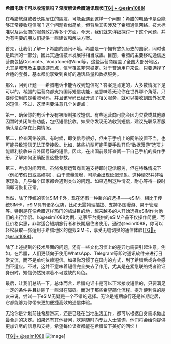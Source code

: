 **希腊电话卡可以收短信吗？深度解读希腊通讯现状[[TG💪+ @esim1088](https://t.me/s/esim1088)]**

在希腊旅游或者长期居住的朋友，可能会遇到这样一个问题：希腊的电话卡是否能够正常接收短信呢？这个问题看似简单，但背后其实涉及了希腊通信网络、技术标准以及运营商的服务政策等多个方面。今天，我们就来详细探讨一下这个问题，并为有需要的朋友们提供一些建议和解决方案。

首先，让我们了解一下希腊的通讯环境。希腊是一个拥有悠久历史的国家，同时也是欧洲的一部分，因此其通信技术发展得相当成熟。目前，希腊的主要移动通信运营商包括Cosmote、Vodafone和Wind等。这些运营商覆盖了全国大部分地区，尤其是城市及主要旅游景点，信号覆盖非常稳定。对于普通用户来说，只要选择了合适的套餐，基本都能享受到良好的通话质量和数据服务。

那么，回到正题——希腊电话卡能否收到短信呢？答案是肯定的，大多数情况下是可以的。希腊的运营商都支持国际短信功能，这意味着无论你在世界哪个角落，只要你使用的是希腊号码，并且该号码已经开通了相关服务，就可以接收到国外发来的短信。不过，这里需要注意几个关键点：

第一，确保你的电话卡没有被限制接收短信。有些运营商可能会因为欠费或其他原因暂时关闭某些功能，包括短信接收。如果你发现无法收到短信，建议先联系客服确认是否存在此类情况。

第二，检查网络设置。有时候，即使信号很好，但由于手机上的网络设置不当，也可能导致短信无法正常接收。比如，某些机型可能需要手动开启“数据漫游”选项才能顺利接收来自外国号码的短信。因此，在出国前最好查阅一下自己手机的操作手册，了解如何正确配置这些参数。

第三，考虑时间因素。虽然希腊运营商普遍支持即时短信服务，但在特殊情况下（例如节假日或高峰期），由于流量激增，可能会出现延迟现象。这种情况并非独家现象，几乎每个国家都会遇到类似的问题。如果遇到这种情况，耐心等待一段时间即可恢复正常。

当然，除了传统的实体SIM卡外，现在还有一种新兴的选择——eSIM。相比于传统SIM卡，eSIM具有诸多优势，比如无需物理插拔、支持多国漫游、易于管理等。特别是在像希腊这样热门的旅游目的地，越来越多的人开始选择eSIM作为他们的出行伴侣。以@esim1088为例，这家平台提供的eSIM产品不仅操作简便，而且价格实惠，非常适合短期旅行者和长期居住者使用。通过@esim1088，你可以轻松获取一张适用于希腊地区的虚拟SIM卡，享受无缝切换的通信体验[[TG💪+ @esim1088](https://t.me/s/esim1088)]。

除了上述提到的技术层面的问题，还有一些文化习惯上的差异也需要引起注意。例如，在希腊，人们更倾向于使用WhatsApp、Telegram等即时通讯软件来进行日常交流，而不是单纯依赖短信。如果你习惯了在国内的方式，到了希腊后或许会感到不适应。不过，这并不意味着短信完全失去了作用，尤其是在紧急联络或者验证身份时，短信仍然扮演着不可或缺的角色。

最后，让我们总结一下。总体而言，希腊电话卡是可以正常接收短信的，只要满足一定的条件并且排除了一些潜在障碍。而对于那些希望简化流程、提升便利性的朋友来说，尝试一下eSIM无疑是一个不错的选择。无论是短期旅行还是长期定居，它都能够为你带来更加便捷高效的通信体验。

无论你是计划前往希腊游玩，还是已经在当地生活工作，都可以根据自身需求做出最合适的决定。如果还有其他疑问，欢迎随时向专业人士咨询，他们将会给你提供更加详尽的信息和支持。希望每位读者都能在希腊留下美好的回忆！

[[TG💪+ @esim1088](https://t.me/s/esim1088) ![Image](https://i.postimg.cc/4NQfJmqS/Snipaste-2025-05-13-00-14-12.png)]